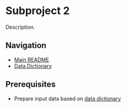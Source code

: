 # Subproject 2

Description.

## Navigation

* [Main README](../README.md)
* [Data Dictionary](input_data_definition.md)

## Prerequisites

* Prepare input data based on [data dictionary](input_data_definition.md)